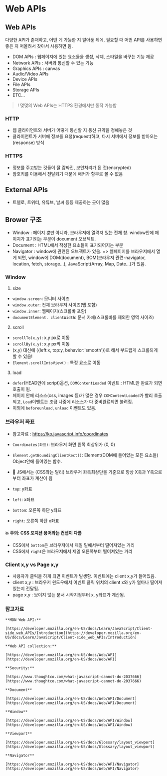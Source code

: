 # Web APIs
## Web APIs

다양한 API가 존재하고, 어떤 게 가능한 지 알아둔 뒤에, 필요할 때 어떤 API를 사용하면 좋은 지 떠올려서 찾아서 사용하면 됨. 

- DOM APIs : 웹페이지에 있는 요소들을 생성, 삭제, 스타일을 바꾸는 기능 제공
- Network APIs : 서버와 통신할 수 있는 기능
- Graphics APIs : canvas
- Audio/Video APIs
- Device APIs
- File APIs
- Storage APIs
- ETC...

> ! 몇몇의 Web APIs는 HTTPS 환경에서만 동작 가능함

### HTTP

- 웹 클라이언트와 서버가 어떻게 통신할 지 통신 규약을 정해놓은 것
- 클라이언트가 서버에 정보를 요청(request)하고, 다시 서버에서 정보를 받아오는(response) 방식

### HTTPS

- 정보를 주고받는 것들이 잘 감싸진, 보안처리가 된 것(encrypted)
- 암호키를 이용해서 전달되기 때문에 해커가 함부로 볼 수 없음

## External APIs

- 트렐로, 트위터, 유튜브, 날씨 등등 제공하는 곳이 많음

## Brower 구조
- Window : 페이지 뿐만 아니라, 브라우저에 열려져 있는 전체 창. window안에 페이지가 표기되는 부분이 document 오브젝트.
- Document : HTML에서 작성한 요소들이 표기되어지는 부분
- Navigator : window에 관련된 오브젝트가 있음. 
=> 웹페이지를 브라우저에서 열게 되면, window에 DOM(document), BOM(브라우저 관련-navigator, location, fetch, storage...), JavaScript(Array, Map, Date...)가 있음.

### Window
1. size
- `window.screen`: 모니터 사이즈
- `window.outer`: 전체 브라우저 사이즈(탭 포함)
- `window.inner`: 웹페이지(스크롤바 포함)
- `documentElement. clientWidth`: 문서 자체(스크롤바를 제외한 영역 사이즈)
2. scroll
- `scrollTo(x,y)`: x,y px로 이동
- `scrollBy(x,y)`: x,y px씩 이동
- (x,y) 대신에 ({left:x, top:y, behavior:'smooth'})로 해서 부드럽게 스크롤되게 할 수 있음!
- `Element.scrollIntoView()` : 특정 요소로 이동
3. load
- `defer`(HEAD안에 script)옵션, `DOMContentLoaded` 이벤트 : HTML만 완료가 되면 호출이 됨.
- 페이지 안에 리소스(css, images 등)가 많은 경우 `COMContentLoaded`가 빨리 호출 되고, `Load`이벤트는 조금 나중에 리소스가 다 준비완료되면 불려짐.
- 이외에 `beforeunload`, `unload` 이벤트도 있음.

### 브라우저 좌표
- 참고자료 : https://ko.javascript.info/coordinates
- `Coordinates(좌표)`: 브라우저 화면 왼쪽 최상위가 (0, 0)
- `Element.getBoundingClientRect()`: Element(DOM에 들어있는 모든 요소들) Object안에 들어있는 함수.

- 💎 JS에서는 (CSS와는 달리) 브라우저 좌측최상단을 기준으로 항상 X축과 Y축으로부터 좌표가 계산이 됨
- `top`: y좌표
- `left`: x좌표
- `bottom`: 오른쪽 하단 y좌표
- `right`: 오른쪽 하단 x좌표

#### 💥 주의: CSS 포지션 용어와는 컨셉이 다름
- CSS에서 `bottom`은 브라우저에서 제일 밑에서부터 떨어져있는 거리
- CSS에서 `right`은 브라우저에서 제일 오른쪽부터 떨어져있는 거리

### Client x,y vs Page x,y
- 사용자가 클릭을 하게 되면 이벤트가 발생함. 이벤트에는 client x,y가 들어있음.
- client x,y : 브라우저 윈도우에서 이벤트 클릭 위치의 client x와 y가 얼마나 떨어져있는지 전달됨.
- page x,y : 보이지 않는 문서 시작지점부터 x, y좌표가 계산됨.

### 참고자료

    **MDN Web API:**

    [https://developer.mozilla.org/en-US/docs/Learn/JavaScript/Client-side_web_APIs/Introduction](https://developer.mozilla.org/en-US/docs/Learn/JavaScript/Client-side_web_APIs/Introduction)

    **Web API collection:**

    [https://developer.mozilla.org/en-US/docs/Web/API](https://developer.mozilla.org/en-US/docs/Web/API)

    **Security:**

    [https://www.thoughtco.com/what-javascript-cannot-do-2037666](https://www.thoughtco.com/what-javascript-cannot-do-2037666)

    **Document**

    [https://developer.mozilla.org/en-US/docs/Web/API/Document](https://developer.mozilla.org/en-US/docs/Web/API/Document)

    **Window**

    [https://developer.mozilla.org/en-US/docs/Web/API/Window](https://developer.mozilla.org/en-US/docs/Web/API/Window)

    **Viewport**

    [https://developer.mozilla.org/en-US/docs/Glossary/layout_viewport](https://developer.mozilla.org/en-US/docs/Glossary/layout_viewport)

    **Navigator**

    [https://developer.mozilla.org/en-US/docs/Web/API/Navigator](https://developer.mozilla.org/en-US/docs/Web/API/Navigator)